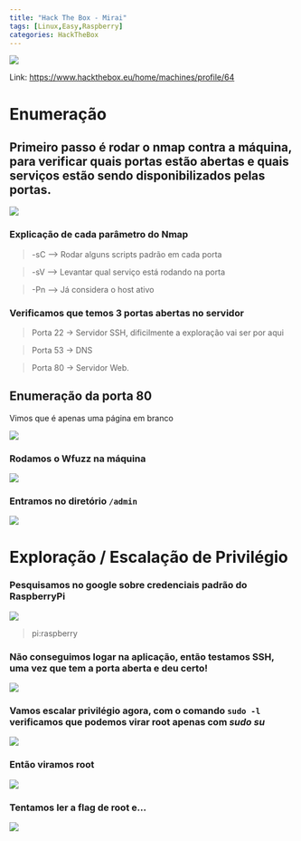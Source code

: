 ```yaml
---
title: "Hack The Box - Mirai"
tags: [Linux,Easy,Raspberry]
categories: HackTheBox
---
```


![](https://raw.githubusercontent.com/0x4rt3mis/0x4rt3mis.github.io/master/img/htb-mirai/Mirai_inicial.png)

Link: <https://www.hackthebox.eu/home/machines/profile/64>

# Enumeração

## Primeiro passo é rodar o nmap contra a máquina, para verificar quais portas estão abertas e quais serviços estão sendo disponibilizados pelas portas.

![](https://raw.githubusercontent.com/0x4rt3mis/0x4rt3mis.github.io/master/img/htb-mirai/Mirai_nmap.png)

### Explicação de cada parâmetro do Nmap

> -sC --> Rodar alguns scripts padrão em cada porta

> -sV --> Levantar qual serviço está rodando na porta

> -Pn --> Já considera o host ativo

### Verificamos que temos 3 portas abertas no servidor

> Porta 22 -> Servidor SSH, dificilmente a exploração vai ser por aqui

> Porta 53 -> DNS

> Porta 80 -> Servidor Web.

## Enumeração da porta 80

Vimos que é apenas uma página em branco

![](https://raw.githubusercontent.com/0x4rt3mis/0x4rt3mis.github.io/master/img/htb-mirai/Mirai_web.png)

### Rodamos o Wfuzz na máquina

![](https://raw.githubusercontent.com/0x4rt3mis/0x4rt3mis.github.io/master/img/htb-mirai/Mirai_wfuzz.png)

### Entramos no diretório `/admin`

![](https://raw.githubusercontent.com/0x4rt3mis/0x4rt3mis.github.io/master/img/htb-mirai/Mirai_web1.png)

# Exploração / Escalação de Privilégio

### Pesquisamos no google sobre credenciais padrão do RaspberryPi

![](https://raw.githubusercontent.com/0x4rt3mis/0x4rt3mis.github.io/master/img/htb-mirai/Mirai_rasp.png)

> pi:raspberry

### Não conseguimos logar na aplicação, então testamos SSH, uma vez que tem a porta aberta e deu certo!

![](https://raw.githubusercontent.com/0x4rt3mis/0x4rt3mis.github.io/master/img/htb-mirai/Mirai_ssh.png)

### Vamos escalar privilégio agora, com o comando `sudo -l` verificamos que podemos virar root apenas com *sudo su*

![](https://raw.githubusercontent.com/0x4rt3mis/0x4rt3mis.github.io/master/img/htb-mirai/Mirai_ssh1.png)

### Então viramos root

![](https://raw.githubusercontent.com/0x4rt3mis/0x4rt3mis.github.io/master/img/htb-mirai/Mirai_ssh2.png)

### Tentamos ler a flag de root e...

![](https://raw.githubusercontent.com/0x4rt3mis/0x4rt3mis.github.io/master/img/htb-mirai/Mirai_ssh3.png)